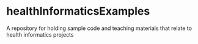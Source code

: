 # healthInformaticsExamples
A repository for holding sample code and teaching materials that relate to health informatics projects
